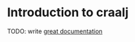 # Introduction to craalj

TODO: write [great documentation](http://jacobian.org/writing/what-to-write/)
